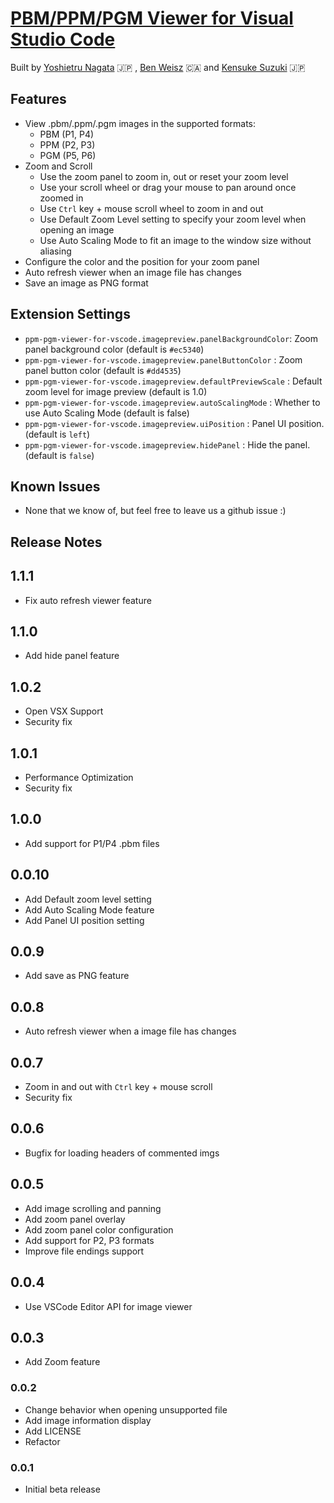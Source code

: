 # [PBM/PPM/PGM Viewer for Visual Studio Code](https://marketplace.visualstudio.com/items?itemName=ngtystr.ppm-pgm-viewer-for-vscode)

Built by [Yoshietru Nagata](https://github.com/nagata-yoshiteru) 🇯🇵 , [Ben Weisz](https://github.com/BenWeisz) 🇨🇦 and [Kensuke Suzuki](https://szk18.github.io/) 🇯🇵

## Features

- View .pbm/.ppm/.pgm images in the supported formats:
  - PBM (P1, P4)
  - PPM (P2, P3)
  - PGM (P5, P6)
- Zoom and Scroll
  - Use the zoom panel to zoom in, out or reset your zoom level
  - Use your scroll wheel or drag your mouse to pan around once zoomed in
  - Use `Ctrl` key + mouse scroll wheel to zoom in and out
  - Use Default Zoom Level setting to specify your zoom level when opening an image
  - Use Auto Scaling Mode to fit an image to the window size without aliasing
- Configure the color and the position for your zoom panel
- Auto refresh viewer when an image file has changes
- Save an image as PNG format

## Extension Settings

- `ppm-pgm-viewer-for-vscode.imagepreview.panelBackgroundColor`: Zoom panel background color (default is `#ec5340`)
- `ppm-pgm-viewer-for-vscode.imagepreview.panelButtonColor` : Zoom panel button color (default is `#dd4535`)
- `ppm-pgm-viewer-for-vscode.imagepreview.defaultPreviewScale` : Default zoom level for image preview (default is 1.0)
- `ppm-pgm-viewer-for-vscode.imagepreview.autoScalingMode` : Whether to use Auto Scaling Mode (default is false)
- `ppm-pgm-viewer-for-vscode.imagepreview.uiPosition` : Panel UI position. (default is `left`)
- `ppm-pgm-viewer-for-vscode.imagepreview.hidePanel` : Hide the panel. (default is `false`)

## Known Issues

- None that we know of, but feel free to leave us a github issue :)

## Release Notes

## 1.1.1

- Fix auto refresh viewer feature

## 1.1.0

- Add hide panel feature

## 1.0.2

- Open VSX Support
- Security fix

## 1.0.1

- Performance Optimization
- Security fix

## 1.0.0

- Add support for P1/P4 .pbm files

## 0.0.10

- Add Default zoom level setting
- Add Auto Scaling Mode feature
- Add Panel UI position setting

## 0.0.9

- Add save as PNG feature

## 0.0.8

- Auto refresh viewer when a image file has changes

## 0.0.7

- Zoom in and out with `Ctrl` key + mouse scroll
- Security fix

## 0.0.6

- Bugfix for loading headers of commented imgs

## 0.0.5

- Add image scrolling and panning
- Add zoom panel overlay
- Add zoom panel color configuration
- Add support for P2, P3 formats
- Improve file endings support

## 0.0.4

- Use VSCode Editor API for image viewer

## 0.0.3

- Add Zoom feature

### 0.0.2

- Change behavior when opening unsupported file
- Add image information display
- Add LICENSE
- Refactor

### 0.0.1

- Initial beta release
